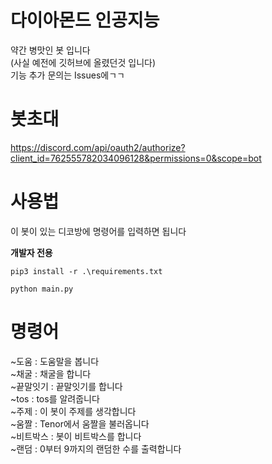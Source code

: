 # 다이아몬드 인공지능

약간 병맛인 봇 입니다\
(사실 예전에 깃허브에 올렸던것 입니다)\
기능 추가 문의는 Issues에ㄱㄱ

# 봇초대

https://discord.com/api/oauth2/authorize?client_id=762555782034096128&permissions=0&scope=bot

# 사용법

이 봇이 있는 디코방에 명령어를 입력하면 됩니다

**개발자 전용**

```
pip3 install -r .\requirements.txt
```

```
python main.py
```

# 명령어
~도움 : 도움말을 봅니다\
~채굴 : 채굴을 합니다\
~끝말잇기 : 끝말잇기를 합니다\
~tos : tos를 알려줍니다\
~주제 : 이 봇이 주제를 생각합니다 \
~움짤 : Tenor에서 움짤을 불러옵니다\
~비트박스 : 봇이 비트박스를 합니다\
~랜덤 : 0부터 9까지의 랜덤한 수를 출력합니다

